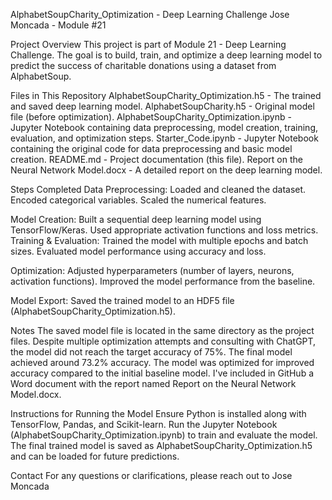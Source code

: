 AlphabetSoupCharity_Optimization - Deep Learning Challenge
Jose Moncada - Module #21

Project Overview
This project is part of Module 21 - Deep Learning Challenge. The goal is to build, train, and optimize a deep learning model to predict the success of charitable donations using a dataset from AlphabetSoup.

Files in This Repository
AlphabetSoupCharity_Optimization.h5 - The trained and saved deep learning model.
AlphabetSoupCharity.h5 - Original model file (before optimization).
AlphabetSoupCharity_Optimization.ipynb - Jupyter Notebook containing data preprocessing, model creation, training, evaluation, and optimization steps.
Starter_Code.ipynb - Jupyter Notebook containing the original code for data preprocessing and basic model creation.
README.md - Project documentation (this file).
Report on the Neural Network Model.docx - A detailed report on the deep learning model.

Steps Completed
Data Preprocessing:
Loaded and cleaned the dataset.
Encoded categorical variables.
Scaled the numerical features.

Model Creation:
Built a sequential deep learning model using TensorFlow/Keras.
Used appropriate activation functions and loss metrics.
Training & Evaluation:
Trained the model with multiple epochs and batch sizes.
Evaluated model performance using accuracy and loss.

Optimization:
Adjusted hyperparameters (number of layers, neurons, activation functions).
Improved the model performance from the baseline.

Model Export:
Saved the trained model to an HDF5 file (AlphabetSoupCharity_Optimization.h5).

Notes
The saved model file is located in the same directory as the project files.
Despite multiple optimization attempts and consulting with ChatGPT, the model did not reach the target accuracy of 75%. The final model achieved around 73.2% accuracy.
The model was optimized for improved accuracy compared to the initial baseline model.
I've included in GitHub a Word document with the report named Report on the Neural Network Model.docx.

Instructions for Running the Model
Ensure Python is installed along with TensorFlow, Pandas, and Scikit-learn.
Run the Jupyter Notebook (AlphabetSoupCharity_Optimization.ipynb) to train and evaluate the model.
The final trained model is saved as AlphabetSoupCharity_Optimization.h5 and can be loaded for future predictions.

Contact
For any questions or clarifications, please reach out to Jose Moncada
